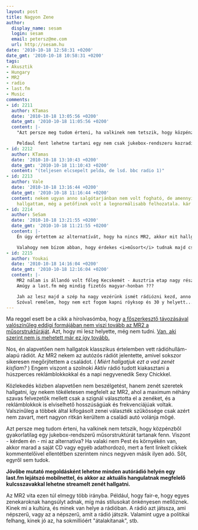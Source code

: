 ```yaml
---
layout: post
title: Nagyon Zene
author:
  display_name: sesam
  login: sesam
  email: petersz@me.com
  url: http://sesam.hu
date: '2010-10-18 12:58:31 +0200'
date_gmt: '2010-10-18 10:58:31 +0200'
tags:
- Akusztik
- Hungary
- MR2
- radio
- last.fm
- Music
comments:
- id: 2211
  author: KTamas
  date: '2010-10-18 13:05:56 +0200'
  date_gmt: '2010-10-18 11:05:56 +0200'
  content: |-
    "Azt persze meg tudom érteni, ha valkinek nem tetszik, hogy közpénzből gyakorlatilag egy jukebox-rendszerű műsorstruktúrát tartanak fenn. Viszont – kérdem én – mi az alternatíva? "

    Peldaul fent lehetne tartani egy nem csak jukebox-rendszeru kozradiot? :)
- id: 2212
  author: KTamas
  date: '2010-10-18 13:10:43 +0200'
  date_gmt: '2010-10-18 11:10:43 +0200'
  content: "(teljesen elcsepelt pelda, de lsd. bbc radio 1)"
- id: 2213
  author: Vale
  date: '2010-10-18 13:16:44 +0200'
  date_gmt: '2010-10-18 11:16:44 +0200'
  content: nekem ugyan anno salgótarjánban nem volt fogható, de amennyi rádiót én
    hallgattam, még a petőfinek volt a legnormálisabb felhozatala. kár érte.
- id: 2214
  author: SeSam
  date: '2010-10-18 13:21:55 +0200'
  date_gmt: '2010-10-18 11:21:55 +0200'
  content: |-
    Én úgy értettem az alternatívát, hogy ha nincs MR2, akkor mit hallgasson az, aki nem a MAHASZ top 40-et kultiválja shuffle módban, hidegrázást kap a mikrofonba röhögő Boros-Bochkor duótól, de nem izgatja a Hetednapi Adventista Egyház félórája (MR1) sem.

    Valahogy nem bízom abban, hogy érdekes <i>műsort</i> tudnak majd csinálni.
- id: 2215
  author: Youkai
  date: '2010-10-18 14:16:04 +0200'
  date_gmt: '2010-10-18 12:16:04 +0200'
  content: |-
    MR2 nálam is állandó volt főleg Kecskemét - Ausztria etap nagy részén, amíg volt vétel, ha megszűnik, akkor marad az mp3 lejátszó. Amúgy épp múltkor gondolkoztam, hogy miért nem csinál valami egy android alapú telefon/cd/mp3/navigációs fejegységet, egy szép nagy érintőképernyővel. 150.e Ft körül már lehetne kapni, ha az eu-s roaming díjak normálisak lennének akkor akár 3g-keresztül is lehetne streamelni a zenét, vagy akár a műholdas rádiót is lelkesen támogatnám.
    Amúgy a last.fm még mindig fizetős magyar-honban ???

    Jah az lesz majd a szép ha nagy vezérünk ismét rádiózni kezd, anno amikor nagyon ellenzéki volt, akkor is üde színfolt volt amikor vasárnak reggel a fajansz felett guggolva, valami egyházi műsorban hallgattam az alattam lakótól felszűrődve, majd vízöblítéssel ellenpontoztam ;)
    Szóval remélem, hogy nem ezt fogom kapni röyksop és 30 y helyett...
---
```


Ma reggel esett be a cikk a hírolvasómba, hogy [a főszerkesztő távozásával valószínűleg eddigi formájában nem viszi tovább az MR2 a műsorstruktúráját](http://quart.hu/cikk.php?id=5560). Azt, hogy mi lesz helyette, még nem tudni. [Van, aki szerint nem is mehetett már ez így tovább.](http://antagon.blog.hu/2010/10/18/csengettek_az_mr2_nek_tervek_a_radioval)

Nos, én alapvetően nem hallgatok klasszikus értelemben vett rádióhullám-alapú rádiót. Az MR2 nekem az autózós rádiót jelentette, amivel sokszor sikeresen megőrjítettem a családot. ( _Miért hallgatjuk ezt a vad zenét kisfiam?_ ) Engem viszont a szolnoki Aktív rádió tudott kiakasztani a húszperces reklámblokkokkal és a napi negyvenedik Sexy Chickkel.

Közlekedés közben alapvetően nem beszélgetést, hanem zenét szeretek hallgatni, így nekem tökéletesen megfelelt az MR2, ahol a maximum néhány szavas felvezetők mellett csak a szignál választotta el a zenéket, és a reklámblokkok is elviselhető hosszúságúak és frekvenciájúak voltak. Valszínűleg a többek által kifogásolt zenei választék szűkössége csak azért nem zavart, mert nagyon ritkán kerültem a családi autó volánja mögé.

Azt persze meg tudom érteni, ha valkinek nem tetszik, hogy közpénzből gyakorlatilag egy jukebox-rendszerű műsorstruktúrát tartanak fenn. Viszont - kérdem én - mi az alternatíva? Ha valaki nem Pest és környékén van, akkor marad a saját CD vagy egyéb adathordozó, mert a fent linkelt cikkek kommentelőivel ellentétben szerintem nincs negyven másik ilyen adó. Sőt, egyről sem tudok.

**Jövőbe mutató megoldásként lehetne minden autórádió helyén egy last.fm lejátszó mobilnettel, és akkor az aktuális hangulatnak megfelelő kulcsszavakkal lehetne streamelt zenét hallgatni.**

Az MR2 vita ezen túl elmegy több irányba. Például, hogy fair-e, hogy egyes zenekaroknak hangsúlyt adnak, míg más stílusokat önkényesen mellőznek. Kinek mi a kultúra, és minek van helye a rádióban. A rádió azt játssza, ami népszerű, vagy az a népszerű, amit a rádió játszik. Valamint ugye a politikai felhang, kinek jó az, ha sokmillióért "átalakítanak", stb.
